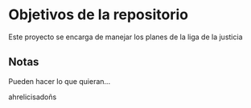 # Objetivos de la repositorio

Este proyecto se encarga de manejar los planes de la liga de la justicia


## Notas
Pueden hacer lo que quieran...

ahrelicisadoñs
